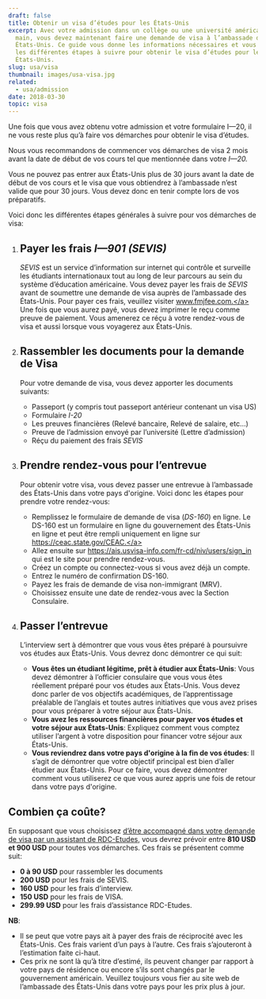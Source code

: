 ```yaml
---
draft: false
title: Obtenir un visa d’études pour les États-Unis
excerpt: Avec votre admission dans un collège ou une université américaine en
  main, vous devez maintenant faire une demande de visa à l’ambassade des
  États-Unis. Ce guide vous donne les informations nécessaires et vous explique
  les différentes étapes à suivre pour obtenir le visa d’études pour les
  États-Unis.
slug: usa/visa
thumbnail: images/usa-visa.jpg
related:
  - usa/admission
date: 2018-03-30
topic: visa
---
```

Une fois que vous avez obtenu votre admission et votre formulaire I—20, il ne vous reste plus qu’à faire vos démarches pour obtenir le visa d’études.

Nous vous recommandons de commencer vos démarches de visa 2 mois avant la date de début de vos cours tel que mentionnée dans votre *I—20.*

Vous ne pouvez pas entrer aux États-Unis plus de 30 jours avant la date de début de vos cours et le visa que vous obtiendrez à l’ambassade n’est valide que pour 30 jours.
Vous devez donc en tenir compte lors de vos préparatifs.

Voici donc les différentes étapes générales à suivre pour vos démarches de visa:

1. ## Payer les frais *I—901 (SEVIS)*

   *SEVIS* est un service d’information sur internet qui contrôle et surveille les étudiants internationaux tout au long de leur parcours au sein du système d’éducation américaine.
   Vous devez payer les frais de *SEVIS* avant de soumettre une demande de visa auprès de l’ambassade des États-Unis.
   Pour payer ces frais, veuillez visiter <a href="https://www.fmjfee.com" target="_blank" rel="nofollow noopener">www.fmjfee.com.</a>
   Une fois que vous aurez payé, vous devez imprimer le reçu comme preuve de paiement. Vous amenerez ce réçu à votre rendez-vous de visa et aussi lorsque vous voyagerez aux États-Unis.
2. ## Rassembler les documents pour la demande de Visa

   Pour votre demande de visa, vous devez apporter les documents suivants:

   * Passeport (y compris tout passeport antérieur contenant un visa US)
   * Formulaire *I-20*
   * Les preuves financières (Relevé bancaire, Relevé de salaire, etc…)
   * Preuve de l’admission envoyé par l’université (Lettre d’admission)
   * Réçu du paiement des frais *SEVIS*
3. ## Prendre rendez-vous pour l’entrevue

   Pour obtenir votre visa, vous devez passer une entrevue à l’ambassade des États-Unis dans votre pays d'origine.
   Voici donc les étapes pour prendre votre rendez-vous:

   * Remplissez le formulaire de demande de visa (*DS-160*) en ligne.
     Le DS-160 est un formulaire en ligne du gouvernement des États-Unis en ligne et peut être rempli uniquement en ligne sur <a href="https://ceac.state.gov/CEAC" target="_blank" rel="nofollow noopener">https://ceac.state.gov/CEAC.</a>
   * Allez ensuite sur <a href="https://ais.usvisa-info.com/fr-cd/niv/users/sign_in" target="_blank" rel="nofollow noopener">https://ais.usvisa-info.com/fr-cd/niv/users/sign_in</a> qui est le site pour prendre rendez-vous.
   * Créez un compte ou connectez-vous si vous avez déjà un compte.
   * Entrez le numéro de confirmation DS-160.
   * Payez les frais de demande de visa non-immigrant (MRV).
   * Choisissez ensuite une date de rendez-vous avec la Section Consulaire.
4. ## Passer l’entrevue

   L’interview sert à démontrer que vous vous êtes préparé à poursuivre vos études aux États-Unis. Vous devrez donc démontrer ce qui suit:

   * **Vous êtes un étudiant légitime, prêt à étudier aux États-Unis**: Vous devez démontrer à l’officier consulaire que vous vous êtes réellement préparé pour vos études aux États-Unis.
     Vous devez donc parler de vos objectifs académiques, de l’apprentissage préalable de l’anglais et toutes autres initiatives que vous avez prises pour vous préparer à votre séjour aux États-Unis.
   * **Vous avez les ressources financières pour payer vos études et votre séjour aux États-Unis**: Expliquez comment vous comptez utiliser l’argent à votre disposition pour financer votre séjour aux États-Unis.
   * **Vous reviendrez dans votre pays d'origine à la fin de vos études**: Il s’agit de démontrer que votre objectif principal est bien d’aller étudier aux États-Unis.
     Pour ce faire, vous devez démontrer comment vous utiliserez ce que vous aurez appris une fois de retour dans votre pays d'origine.

## Combien ça coûte?

En supposant que vous choisissez [d’être accompagné dans votre demande de visa par un assistant de RDC-Etudes](/accompagnement), vous devrez prévoir entre **810 USD et 900 USD** pour toutes vos démarches.
Ces frais se présentent comme suit:

* **0 à 90 USD** pour rassembler les documents
* **200 USD** pour les frais de SEVIS.
* **160 USD** pour les frais d’interview.
* **150 USD** pour les frais de VISA.
* **299.99 USD** pour les frais d’assistance RDC-Etudes.

**NB**:

* Il se peut que votre pays ait à payer des frais de réciprocité avec les États-Unis. Ces frais varient d’un pays à l’autre. Ces frais s’ajouteront à l’estimation faite ci-haut.
* Ces prix ne sont là qu’à titre d’estimé, ils peuvent changer par rapport à votre pays de résidence ou encore s’ils sont changés par le gouvernement américain. Veuillez toujours vous fier au site web de l’ambassade des États-Unis dans votre pays pour les prix plus à jour.